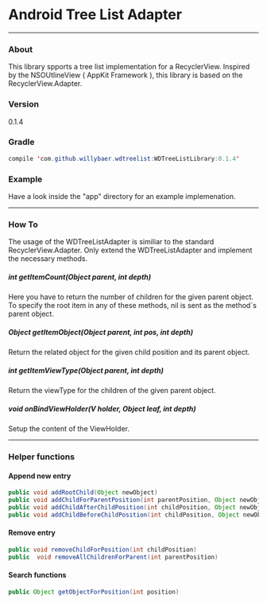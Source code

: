 # Android Tree List Adapter
-----
### About
This library spports a tree list implementation for a RecyclerView. Inspired by the NSOUtlineView ( AppKit Framework ), this library is based on the RecyclerView.Adapter.

### Version
0.1.4

### Gradle
```Java
compile 'com.github.willybaer.wdtreelist:WDTreeListLibrary:0.1.4'
```

### Example
Have a look inside the "app" directory for an example implemenation.

------
### How To
The usage of the WDTreeListAdapter is similiar to the standard RecyclerView.Adapter. Only extend the WDTreeListAdapter and implement the necessary methods.

##### int getItemCount(Object parent, int depth)
Here you have to return the number of children for the given parent object. To specify the root item in any of these methods, nil is sent as the method`s parent object.

##### Object getItemObject(Object parent, int pos, int depth)
Return the related object for the given child position and its parent object.

##### int getItemViewType(Object parent, int depth)
Return the viewType for the children of the given parent object.

##### void onBindViewHolder(V holder, Object leaf, int depth)
Setup the content of the ViewHolder.

------
### Helper functions
#### Append new entry
```Java
public void addRootChild(Object newObject)
public void addChildForParentPosition(int parentPosition, Object newObject)
public void addChildAfterChildPosition(int childPosition, Object newObject)
public void addChildBeforeChildPosition(int childPosition, Object newObject)
```
#### Remove entry
```Java
public void removeChildForPosition(int childPosition)
public  void removeAllChildrenForParent(int parentPosition)
```
#### Search functions
```Java
public Object getObjectForPosition(int position)
```